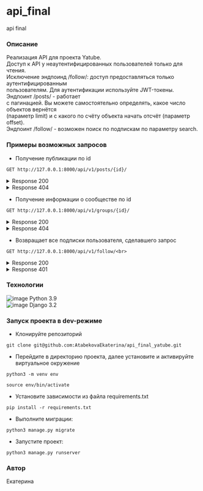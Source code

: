 # api_final
api final
### Описание
Реализация API для проекта Yatube.<br>
Доступ к API у неаутентифицированных пользователей только для чтения.<br>
Исключение эндпоинд /follow/: доступ предоставляться только аутентифицированным<br> пользователям. Для аутентификации используйте JWT-токены. Эндпоинт /posts/ - работает<br>
с пагинацией. Вы можете самостоятельно определять, какое число объектов вернётся<br>
(параметр limit) и с какого по счёту объекта начать отсчёт (параметр offset).<br>
Эндпоинт /follow/ - возможен поиск по подпискам по параметру search.<br>
### Примеры возможных запросов
- Получение публикации по id<br>
```
GET http://127.0.0.1:8000/api/v1/posts/{id}/
``` 
<details><summary>Response 200</summary> 
{<br>
  "id": 0,<br>
  "author": "string",<br>
  "text": "string",<br>
  "pub_date": "2019-08-24T14:15:22Z",<br>
  "image": "string",<br>
  "group": 0<br>
}
</details>
<details><summary>Response 404</summary> 
{<br>
  "detail": "Страница не найдена."<br>
}
</details>

- Получение информации о сообществе по id
```
GET http://127.0.0.1:8000/api/v1/groups/{id}/
```
<details><summary>Response 200</summary>
{<br>
  "id": 0,<br>
  "title": "string",<br>
  "slug": "string",<br>
  "description": "string"<br>
}
</details>
<details><summary>Response 404</summary>
{<br>
  "detail": "Страница не найдена."<br>
}
</details>

- Возвращает все подписки пользователя, сделавшего запрос
```
GET http://127.0.0.1:8000/api/v1/follow/<br>
```
<details><summary>Response 200</summary>
{<br>
  "user": "string",<br>
  "following": "string"<br>
}
</details>
<details><summary>Response 401</summary>
{<br>
  "detail": "Учетные данные не были предоставлены."<br>
}
</details>

### Технологии
![image](https://img.shields.io/badge/Python-FFD43B?style=for-the-badge&logo=python&logoColor=blue) Python 3.9<br/>
![image](https://img.shields.io/badge/Django-092E20?style=for-the-badge&logo=django&logoColor=green) Django 3.2
### Запуск проекта в dev-режиме
- Клонируйте репозиторий
```
git clone git@github.com:AtabekovaEkaterina/api_final_yatube.git
```

- Перейдите в директорию проекта, далее установите и активируйте виртуальное окружение
```
python3 -m venv env
```
```
source env/bin/activate
```
- Установите зависимости из файла requirements.txt
```
pip install -r requirements.txt
```
- Выполните миграции:
```
python3 manage.py migrate
```
- Запустите проект:
```
python3 manage.py runserver
```
### Автор
Екатерина